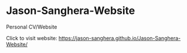 # Jason-Sanghera-Website
Personal CV/Website

Click to visit website: https://jason-sanghera.github.io/Jason-Sanghera-Website/

